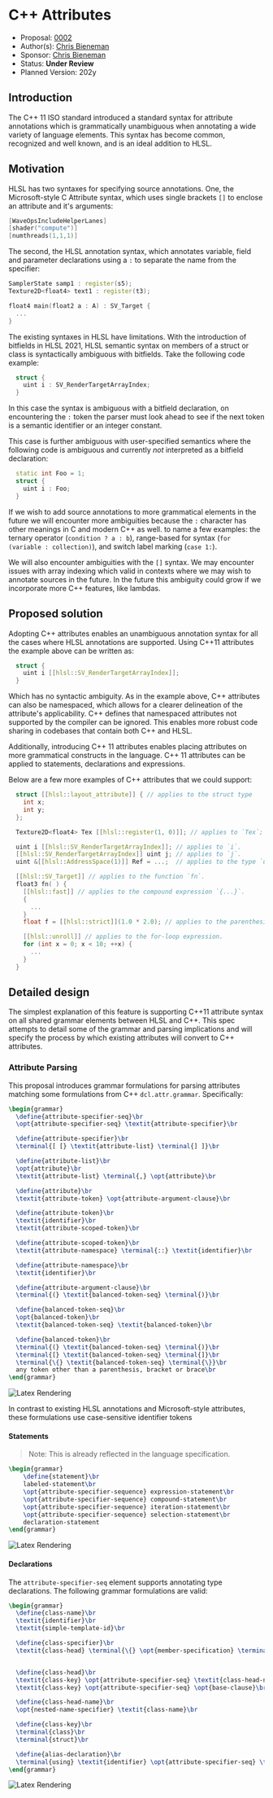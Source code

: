 <!-- {% raw %} -->
# C++ Attributes

* Proposal: [0002](0002-cxx-attributes.md)
* Author(s): [Chris Bieneman](https://github.com/llvm-beanz)
* Sponsor: [Chris Bieneman](https://github.com/llvm-beanz)
* Status: **Under Review**
* Planned Version: 202y

## Introduction

The C++ 11 ISO standard introduced a standard syntax for attribute annotations
which is grammatically unambiguous when annotating a wide variety of language
elements. This syntax has become common, recognized and well known, and is an
ideal addition to HLSL.

## Motivation

HLSL has two syntaxes for specifying source annotations. One, the
Microsoft-style C Attribute syntax, which uses single brackets `[]` to enclose
an attribute and it's arguments:

```c++
[WaveOpsIncludeHelperLanes]
[shader("compute")]
[numthreads(1,1,1)]
```

The second, the HLSL annotation syntax, which annotates variable, field and
parameter declarations using a `:` to separate the name from the specifier:

```c++
SamplerState samp1 : register(s5);
Texture2D<float4> text1 : register(t3);

float4 main(float2 a : A) : SV_Target {
  ...
}
```

The existing syntaxes in HLSL have limitations. With the introduction of
bitfields in HLSL 2021, HLSL semantic syntax on members of a struct or class is
syntactically ambiguous with bitfields. Take the following code example:

```c++
  struct {
    uint i : SV_RenderTargetArrayIndex;
  }
```

In this case the syntax is ambiguous with a bitfield declaration, on
encountering the `:` token the parser must look ahead to see if the next
token is a semantic identifier or an integer constant.

This case is further ambiguous with user-specified semantics where the following
code is ambiguous and currently _not_ interpreted as a bitfield declaration:

```c++
  static int Foo = 1;
  struct {
    uint i : Foo;
  }
```

If we wish to add source annotations to more grammatical elements in the future
we will encounter more ambiguities because the `:` character has other meanings
in C and modern C++ as well. to name a few examples: the ternary operator
(`condition ? a : b`), range-based for syntax (`for (variable : collection)`),
and switch label marking (`case 1:`).

We will also encounter ambiguities with the `[]` syntax. We may encounter issues
with array indexing which valid in contexts where we may wish to annotate
sources in the future. In the future this ambiguity could grow if we incorporate
more C++ features, like lambdas.

## Proposed solution

Adopting C++ attributes enables an unambiguous annotation syntax for all the
cases where HLSL annotations are supported. Using C++11 attributes the example
above can be written as:

```c++
  struct {
    uint i [[hlsl::SV_RenderTargetArrayIndex]];
  }
```

Which has no syntactic ambiguity. As in the example above, C++ attributes can
also be namespaced, which allows for a clearer delineation of the attribute's
applicability. C++ defines that namespaced attributes not supported by the
compiler can be ignored. This enables more robust code sharing in codebases that
contain both C++ and HLSL.

Additionally, introducing C++ 11 attributes enables placing attributes on more
grammatical constructs in the language. C++ 11 attributes can be applied to
statements, declarations and expressions.

Below are a few more examples of C++ attributes that we could support:

```c++
  struct [[hlsl::layout_attribute]] { // applies to the struct type
    int x;
    int y;
  };

  Texture2D<float4> Tex [[hlsl::register(1, 0)]]; // applies to `Tex`;

  uint i [[hlsl::SV_RenderTargetArrayIndex]]; // applies to `i`.
  [[hlsl::SV_RenderTargetArrayIndex]] uint j; // applies to `j`.
  uint &[[hlsl::AddressSpace(1)]] Ref = ...;  // applies to the type `uint &`.

  [[hlsl::SV_Target]] // applies to the function `fn`.
  float3 fn( ) {
    [[hlsl::fast]] // applies to the compound expression `{...}`.
    {
      ...
    }
    float f = [[hlsl::strict]](1.0 * 2.0); // applies to the parenthesis expression `(...)`.

    [[hlsl::unroll]] // applies to the for-loop expression.
    for (int x = 0; x < 10; ++x) {
      ...
    }
  }
```

## Detailed design

The simplest explanation of this feature is supporting C++11 attribute syntax on
all shared grammar elements between HLSL and C++. This spec attempts to detail
some of the grammar and parsing implications and will specify the process by
which existing attributes will convert to C++ attributes.

### Attribute Parsing

This proposal introduces grammar formulations for parsing attributes matching
some formulations from C++ `dcl.attr.grammar`. Specifically:

```latex
\begin{grammar}
  \define{attribute-specifier-seq}\br
  \opt{attribute-specifier-seq} \textit{attribute-specifier}\br

  \define{attribute-specifier}\br
  \terminal{[ [} \textit{attribute-list} \terminal{] ]}\br

  \define{attribute-list}\br
  \opt{attribute}\br
  \textit{attribute-list} \terminal{,} \opt{attribute}\br

  \define{attribute}\br
  \textit{attribute-token} \opt{attribute-argument-clause}\br

  \define{attribute-token}\br
  \textit{identifier}\br
  \textit{attribute-scoped-token}\br

  \define{attribute-scoped-token}\br
  \textit{attribute-namespace} \terminal{::} \textit{identifier}\br

  \define{attribute-namespace}\br
  \textit{identifier}\br

  \define{attribute-argument-clause}\br
  \terminal{(} \textit{balanced-token-seq} \terminal{)}\br

  \define{balanced-token-seq}\br
  \opt{balanced-token}\br
  \textit{balanced-token-seq} \textit{balanced-token}\br

  \define{balanced-token}\br
  \terminal{(} \textit{balanced-token-seq} \terminal{)}\br
  \terminal{[} \textit{balanced-token-seq} \terminal{]}\br
  \terminal{\{} \textit{balanced-token-seq} \terminal{\}}\br
  any token other than a parenthesis, bracket or brace\br
\end{grammar}
```
![Latex Rendering](0002-assets/AttributeGrammarRender.png)

In contrast to existing HLSL annotations and Microsoft-style attributes, these
formulations use case-sensitive identifier tokens


#### Statements

> Note: This is already reflected in the language specification.

```latex
\begin{grammar}
    \define{statement}\br
    labeled-statement\br
    \opt{attribute-specifier-sequence} expression-statement\br
    \opt{attribute-specifier-sequence} compound-statement\br
    \opt{attribute-specifier-sequence} iteration-statement\br
    \opt{attribute-specifier-sequence} selection-statement\br
    declaration-statement
\end{grammar}
```
![Latex Rendering](0002-assets/StatementGrammarRender.png)

#### Declarations

The `attribute-specifier-seq` element supports annotating type declarations. The
following grammar formulations are valid:

```latex
\begin{grammar}
  \define{class-name}\br
  \textit{identifier}\br
  \textit{simple-template-id}\br

  \define{class-specifier}\br
  \textit{class-head} \terminal{\{} \opt{member-specification} \terminal{\}}\br


  \define{class-head}\br
  \textit{class-key} \opt{attribute-specifier-seq} \textit{class-head-name} \opt{base-clause}\br
  \textit{class-key} \opt{attribute-specifier-seq} \opt{base-clause}\br

  \define{class-head-name}\br
  \opt{nested-name-specifier} \textit{class-name}\br

  \define{class-key}\br
  \terminal{class}\br
  \terminal{struct}\br

  \define{alias-declaration}\br
  \terminal{using} \textit{identifier} \opt{attribute-specifier-seq} \terminal{=} \textit{type-id} \terminal{;}\br
\end{grammar}
```

![Latex Rendering](0002-assets/ClassGrammarRender.png)

<!-- {% endraw %} -->
